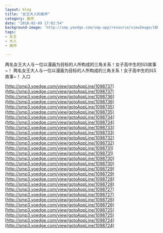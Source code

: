```yaml
---
layout: blog
title: "女王大人的画师"
category: 画师
date: "2018-02-09 17:02:54"
background-image: 'http://smp.yoedge.com/smp-app/resource/viewImage/1003338appline.png'
tags:
- 女王
- 大人
- 画师

---
```

两名女王大人与一位以漫画为目标的人所构成的三角关系！女子高中生的抖S故事~！
两名女王大人与一位以漫画为目标的人所构成的三角关系！女子高中生的抖S故事~！
入口

[http://smp3.yoedge.com/view/gotoAppLine/1098737](http://smp3.yoedge.com/view/gotoAppLine/1098737)
[http://smp3.yoedge.com/view/gotoAppLine/1098736](http://smp3.yoedge.com/view/gotoAppLine/1098736)
[http://smp3.yoedge.com/view/gotoAppLine/1098735](http://smp3.yoedge.com/view/gotoAppLine/1098735)
[http://smp3.yoedge.com/view/gotoAppLine/1098734](http://smp3.yoedge.com/view/gotoAppLine/1098734)
[http://smp3.yoedge.com/view/gotoAppLine/1098733](http://smp3.yoedge.com/view/gotoAppLine/1098733)
[http://smp3.yoedge.com/view/gotoAppLine/1098732](http://smp3.yoedge.com/view/gotoAppLine/1098732)
[http://smp3.yoedge.com/view/gotoAppLine/1098731](http://smp3.yoedge.com/view/gotoAppLine/1098731)
[http://smp3.yoedge.com/view/gotoAppLine/1098730](http://smp3.yoedge.com/view/gotoAppLine/1098730)
[http://smp3.yoedge.com/view/gotoAppLine/1098729](http://smp3.yoedge.com/view/gotoAppLine/1098729)
[http://smp3.yoedge.com/view/gotoAppLine/1098728](http://smp3.yoedge.com/view/gotoAppLine/1098728)
[http://smp3.yoedge.com/view/gotoAppLine/1098727](http://smp3.yoedge.com/view/gotoAppLine/1098727)
[http://smp3.yoedge.com/view/gotoAppLine/1098726](http://smp3.yoedge.com/view/gotoAppLine/1098726)
[http://smp3.yoedge.com/view/gotoAppLine/1098725](http://smp3.yoedge.com/view/gotoAppLine/1098725)
[http://smp3.yoedge.com/view/gotoAppLine/1098724](http://smp3.yoedge.com/view/gotoAppLine/1098724)

        
